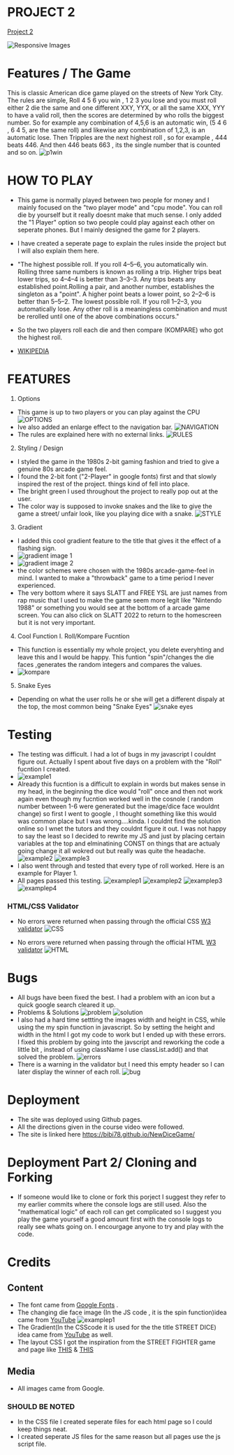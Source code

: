 # PROJECT 2 

[Project 2](https://bibi78.github.io/NewDiceGame/)

![Responsive Images](assets/images/p2RESP.png)




# Features / The Game 

This is classic American dice game played on the streets of New York City. 
The rules are simple, Roll 4 5 6 you win , 1 2 3 you lose and you must roll either 2 die the same and one different XXY, YYX, or all the same XXX, YYY to have a valid roll, then the scores are determined by who rolls the biggest number. So for example any combination of 4,5,6 is an automatic win, (5 4 6 , 6 4 5, are the same roll) and likewise  any combination of 1,2,3, is an automatic lose. Then Tripples are the next highest roll , so for example , 444 beats 446.  And then 446 beats 663 , its the single number that is counted and so on.
![p1win](assets/images/win.png)

# HOW TO PLAY 
* This game is normally played between two people for money and I mainly focused on the "two player mode" and "cpu mode". You can roll die by yourself but it really doesnt make that much sense. I only added the "1 Player" option so two people could play against each other on seperate phones. But I mainly designed the game for 2 players.

* I have created a seperate page to explain the rules inside the project but I will also explain them here. 
* "The highest possible roll. If you roll 4–5–6, you automatically win. Rolling three same numbers is known as rolling a trip. Higher trips beat lower trips, so 4–4–4 is better than 3–3–3. Any trips beats any established point.Rolling a pair, and another number, establishes the singleton as a "point". A higher point beats a lower point, so 2–2–6 is better than 5–5–2. The lowest possible roll. If you roll 1–2–3, you automatically lose. Any other roll is a meaningless combination and must be rerolled until one of the above combinations occurs."
* So the two players roll each die and then compare (KOMPARE) who got the highest roll. 
* [WIKIPEDIA](https://en.wikipedia.org/wiki/Cee-lo#:~:text=The%20players%20roll%20the%20dice,-If%20the%20banker&text=Each%20player%20then%20rolls%20the,point%20lower%20than%20the%20banker's.)

# FEATURES
1. Options 
* This game is up to two players or you can play against the CPU 
![OPTIONS](assets/images/options.png)
* Ive also added an enlarge effect to the navigation bar.
![NAVIGATION](assets/images/navbareffect.png)
* The rules are explained here with no external links. 
![RULES](assets/images/rules.png)

2. Styling / Design 
* I styled the game in the 1980s 2-bit gaming fashion and tried to give a genuine 80s arcade game feel.
* I found the 2-bit font ("2-Player" in google fonts) first and that slowly inspired the rest of the project.
things kind of fell into place.
* The bright green I used throughout the project to really pop out at the user.
* The color way is supposed to invoke snakes and the like to give the game a street/ unfair look, like you playing dice with a snake.
![STYLE](assets/images/style.png)
3. Gradient
* I added this cool gradient feature to the title that gives it the effect of a flashing sign.
* ![gradient image 1](assets/images/gradient1.png)
* ![gradient image 2](assets/images/gradient2.png)
* the color schemes were chosen with the 1980s arcade-game-feel in mind. I wanted to make a "throwback" game to a time period I never experienced.
* The very bottom where it says SLATT and FREE YSL are just names from rap music that I used to make the game seem more legit like "Nintendo 1988" or something you would see at the bottom of a arcade game screen. You can also click on SLATT 2022 to return to the homescreen but it is not very important.

4. Cool Function
I. Roll/Kompare Fucntion 
* This function is essentially my whole project, you delete everyhting and leave this and I would be happy. This funtion "spin"/changes the die faces ,generates the random integers and compares the values. 
* ![kompare](assets/images/kompare.png)

5. Snake Eyes 
* Depending on what the user rolls he or she will get a different dispaly at the top, the most common being "Snake Eyes"
![snake eyes](assets/images/snakeeyes.png)





# Testing 
* The testing was difficult. I had a lot of bugs in my javascript I couldnt figure out. Actually I spent about five days on a problem with the "Roll" fucntion I created.
* ![example1](assets/images/p1Roll.png)
* Already this fucntion is a difficult to explain in words but makes sense in my head, in the beginning the dice would "roll" once and then not work again even though my fucntion worked well in the cosnole ( random number between 1-6 were generated but the image/dice face wouldnt change) so first I went to google , I thought something like this would was common place but I was wrong....kinda. I couldnt find the solution online so I wnet the tutors and they couldnt figure it out. I was not happy to say the least so I decided to rewrite my JS and just by placing certain variables at the top and elminatining CONST on things that are actualy going change it all wokred out but really was quite the headache.
![example2](assets/images/codetop.png)
![example3](assets/images/tripple2player.png)
* I also went through and tested that every type of roll worked. Here is an example for Player 1.
* All pages passed this testing.
![examplep1](assets/images/p1t1.png) 
![examplep2](assets/images/p1t5.png) 
![examplep3](assets/images/p1t3.png) 
![examplep4](assets/images/p1t4.png)


### HTML/CSS Validator
* No errors were returned when passing through the official CSS [W3 validator](https://jigsaw.w3.org/css-validator/validator?uri=https%3A%2F%2Fbibi78.github.io%2FDiceGame%2F&profile=css3svg&usermedium=all&warning=1&vextwarning=&lang=en) 
![CSS](assets/images/new_dice_css_val.png)

* No errors were returned when passing through the official HTML [W3 validator](https://validator.w3.org/nu/?doc=https%3A%2F%2Fbibi78.github.io%2FDiceGame%2F)
![HTML](assets/images/new_dice_html_val.png)




# Bugs
* All bugs have been fixed the best. I had a problem with an icon but a quick google search cleared it up.
* Problems & Solutions
![problem](assets/images/bug.png)
![solution](assets/images/solution.png)
* I also had a hard time settting the images width and height in CSS, while using the my spin function in javascript. So by setting the height and width in the html I got my code to work but I ended up with these errors. I fixed this problem by going into the javscript and reworking the code a little bit , instead of using className I use classList.add() and that solved the problem.
![errors](assets/images/errors.png)
* There is a warning in the validator but I need this empty header so I can later display the winner of each roll.
![bug](assets/images/warning.png)


# Deployment

* The site was deployed using Github pages.
* All the directions given in the course video were followed.
* The site is linked here https://bibi78.github.io/NewDiceGame/

# Deployment Part 2/ Cloning and Forking 
* If someone would like to clone or fork this porject I suggest they refer to my earlier commits where the console logs are still used. Also the "mathematical logic" of each roll can get complicated so I suggest you play the game yourself a good amount first with the console logs to really see whats going on.  I encourgage anyone to try and play with the code. 

# Credits 
## Content
* The font came from [Google Fonts](https://fonts.google.com/about) .
* The changing die face image (In the JS code , it is the spin function)idea came from [YouTube](https://www.youtube.com/watch?v=B17NC5DD-dA&t=883s) ![examplep1](assets/images/spinfunction.png)
* The Gradient(In the CSScode it is used for the the title STREET DICE) idea came from [YouTube](https://www.youtube.com/watch?v=f3mwKLXpOLk) as well. 
* The layout CSS I got the inspiration from the STREET FIGHTER game and page like [THIS](https://codepen.io/jkneb/pen/DRWdGg) & [THIS](https://dev.to/annlin/build-a-cool-thing-street-fighter-website-16j)

## Media 
* All images came from Google.


### SHOULD BE NOTED ###
* In the CSS file I created seperate files for each html page so I could keep things neat.
* I created seperate JS files for the same reason but all pages use the js script file. 
